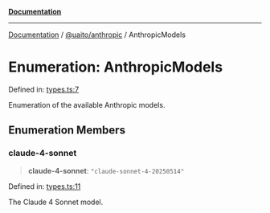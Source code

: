 [**Documentation**](../../../README.md)

***

[Documentation](../../../README.md) / [@uaito/anthropic](../README.md) / AnthropicModels

# Enumeration: AnthropicModels

Defined in: [types.ts:7](https://github.com/elribonazo/uaito/blob/105ccfc9cbfb60788b2df8f5af6264d141e7347a/packages/anthropic/src/types.ts#L7)

Enumeration of the available Anthropic models.

## Enumeration Members

### claude-4-sonnet

> **claude-4-sonnet**: `"claude-sonnet-4-20250514"`

Defined in: [types.ts:11](https://github.com/elribonazo/uaito/blob/105ccfc9cbfb60788b2df8f5af6264d141e7347a/packages/anthropic/src/types.ts#L11)

The Claude 4 Sonnet model.
